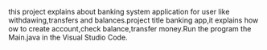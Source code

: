 this project explains about banking system application for user like withdawing,transfers and balances.project title banking app,it explains how ow to create account,check balance,transfer money.Run the program the Main.java in the Visual Studio Code.
